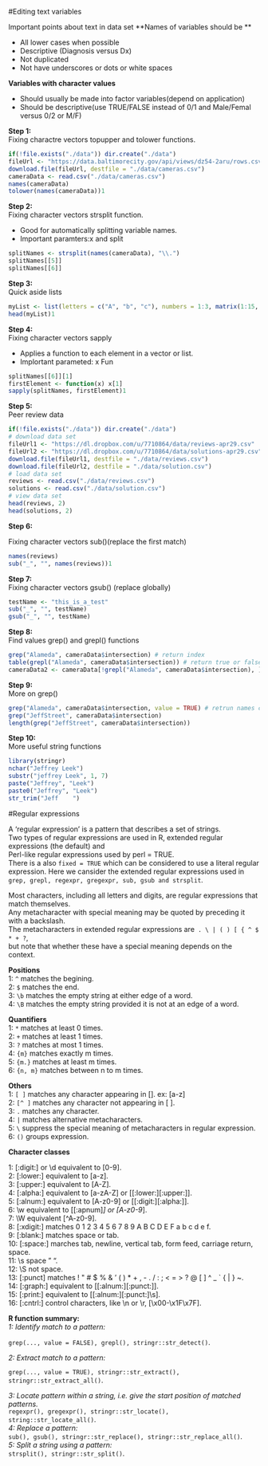 
#Editing text variables

Important points about text in data set
**Names of variables should be **
* All lower cases when possible
* Descriptive (Diagnosis versus Dx)
* Not duplicated
* Not have underscores or dots or white spaces


**Variables with character values**
* Should usually be made into factor variables(depend on application)
* Should be descriptive(use TRUE/FALSE instead of 0/1 and Male/Femal versus 0/2 or M/F)


**Step 1:**   
Fixing charactre vectors topupper and tolower functions.

```r
if(!file.exists("./data")) dir.create("./data")
fileUrl <- "https://data.baltimorecity.gov/api/views/dz54-2aru/rows.csv?accessType=DOWNLOAD"
download.file(fileUrl, destfile = "./data/cameras.csv")
cameraData <- read.csv("./data/cameras.csv")
names(cameraData)
tolower(names(cameraData))1
```
**Step 2:**   
Fixing character vectors strsplit function. 
* Good for automatically splitting variable names.
* Important paramters:x and split

```r
splitNames <- strsplit(names(cameraData), "\\.")
splitNames[[5]]
splitNames[[6]]
```
**Step 3:**   
Quick aside lists
```r
myList <- list(letters = c("A", "b", "c"), numbers = 1:3, matrix(1:15, 5))
head(myList)1
```
**Step 4:**   
Fixing character vectors sapply 
* Applies a function to each element in a vector or list.
* Implortant parameted: x Fun

```r
splitNames[[6]][1]
firstElement <- function(x) x[1]
sapply(splitNames, firstElement)1
```
**Step 5:**    
Peer review data
```r
if(!file.exists("./data")) dir.create("./data")
# download data set
fileUrl1 <- "https://dl.dropbox.com/u/7710864/data/reviews-apr29.csv"
fileUrl2 <- "https://dl.dropbox.com/u/7710864/data/solutions-apr29.csv"
download.file(fileUrl1, destfile = "./data/reviews.csv")
download.file(fileUrl2, destfile = "./data/solution.csv")
# load data set
reviews <- read.csv("./data/reviews.csv")
solutions <- read.csv("./data/solution.csv")
# view data set
head(reviews, 2)
head(solutions, 2)
```
**Step 6:**  

Fixing character vectors sub()(replace the first match)
```r
names(reviews)
sub("_", "", names(reviews))1
```
**Step 7:**  
Fixing character vectors gsub() (replace globally)
```r
testName <- "this_is_a_test"
sub("_", "", testName)
gsub("_", "", testName)
```
**Step 8:**  
Find values grep() and grepl() functions
```r
grep("Alameda", cameraData$intersection) # return index
table(grepl("Alameda", cameraData$intersection)) # return true or false
cameraData2 <- cameraData[!grepl("Alameda", cameraData$intersection), ]
```
**Step 9:**   
More on grep()
```r
grep("Alameda", cameraData$intersection, value = TRUE) # retrun names containing "Aladema"
grep("JeffStreet", cameraData$intersection)
length(grep("JeffStreet", cameraData$intersection))
```
**Step 10:**  
More useful string functions
```r
library(stringr)
nchar("Jeffrey Leek")
substr("jeffrey Leek", 1, 7)
paste("Jeffrey", "Leek")
paste0("Jeffrey", "Leek")
str_trim("Jeff    ")
```
#Regular expressions

A ‘regular expression’ is a pattern that describes a set of strings.   
Two types of regular expressions are used in R, extended regular expressions (the default) and   
Perl-like regular expressions used by perl = TRUE.    
There is a also `fixed = TRUE` which can be considered to use a literal regular expression. 
Here we cansider the extended regular expressions used in `grep, grepl, regexpr, gregexpr, sub, gsub and strsplit`.

Most characters, including all letters and digits, are regular expressions that match themselves.    
Any metacharacter with special meaning may be quoted by preceding it with a backslash.   
The metacharacters in extended regular expressions are` . \ | ( ) [ { ^ $ * + ?`,    
but note that whether these have a special meaning depends on the context.


**Positions**   
1: `^` matches the begining.      
2: `$` matches the end.         
3: `\b` matches the empty string at either edge of a word.            
4: `\B` matches the empty string provided it is not at an edge of a word.           


**Quantifiers**    
1: `*` matches at least 0 times.        
2: `+` matches at least 1 times.           
3: `?` matches at most 1 times.       
4: `{m}` matches exactly m times.          
5: `{m.}` matches at least m times.          
6: `{n, m}` matches between n to m times.            


**Others**     
1: `[ ]` matches any character appearing in []. ex: [a-z]       
2: `[^ ]` matches any character not appearing in [ ].      
3: `.` matches any character.         
4: `|` matches alternative metacharacters.           
5: `\` suppress the special meaning of metacharacters in regular expression.       
6: `()` groups expression.           


**Character classes**    

1: [:digit:] or \d equivalent to [0-9].  
2: [:lower:] equivalent to [a-z].  
3: [:upper:] equivalent to [A-Z].  
4: [:alpha:] equivalent to [a-zA-Z] or [[:lower:][:upper:]].  
5: [:alnum:] equivalent to [A-z0-9] or [[:digit:][:alpha:]].  
6: \w equivalent to [[:apnum]_] or [A-z0-9_].  
7: \W equivalent [^A-z0-9].  
8: [:xdigit:] matches 0 1 2 3 4 5 6 7 8 9 A B C D E F a b c d e f.  
9: [:blank:] matches space or tab.  
10: [:space:] marches tab, newline, vertical tab, form feed, carriage return, space.   
11: \s space ” “.     
12: \S not space.   
13: [:punct] matches ! " # $ % & ’ ( ) * + , - . / : ; < = > ? @ [ ] ^ _ ` { | } ~.   
14: [:graph:] equivalent to [[:alnum:][:punct:]].   
15: [:print:] equivalent to [[:alnum:][:punct:]\\s].   
16: [:cntrl:] control characters, like \n or \r, [\x00-\x1F\x7F].    


**R function summary:**          
*1: Identify match to a pattern:*      

`grep(..., value = FALSE), grepl(), stringr::str_detect()`.   

*2: Extract match to a pattern:*      

`grep(..., value = TRUE), stringr::str_extract(), stringr::str_extract_all()`.   

*3: Locate pattern within a string, i.e. give the start position of matched patterns.*       
`regexpr(), gregexpr(), stringr::str_locate(), string::str_locate_all()`.        
*4: Replace a pattern:*     
`sub(), gsub(), stringr::str_replace(), stringr::str_replace_all()`.         
*5: Split a string using a pattern:*     
`strsplit(), stringr::str_split()`.       

